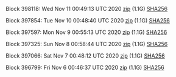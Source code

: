 Block 398118: Wed Nov 11 00:49:13 UTC 2020 [zip](https://dash-bootstrap.ams3.digitaloceanspaces.com/testnet/2020-11-11/bootstrap.dat.zip) (1.1G) [SHA256](https://dash-bootstrap.ams3.digitaloceanspaces.com/testnet/2020-11-11/sha256.txt)

Block 397854: Tue Nov 10 00:48:40 UTC 2020 [zip](https://dash-bootstrap.ams3.digitaloceanspaces.com/testnet/2020-11-10/bootstrap.dat.zip) (1.1G) [SHA256](https://dash-bootstrap.ams3.digitaloceanspaces.com/testnet/2020-11-10/sha256.txt)

Block 397597: Mon Nov  9 00:55:13 UTC 2020 [zip](https://dash-bootstrap.ams3.digitaloceanspaces.com/testnet/2020-11-09/bootstrap.dat.zip) (1.1G) [SHA256](https://dash-bootstrap.ams3.digitaloceanspaces.com/testnet/2020-11-09/sha256.txt)

Block 397325: Sun Nov  8 00:58:44 UTC 2020 [zip](https://dash-bootstrap.ams3.digitaloceanspaces.com/testnet/2020-11-08/bootstrap.dat.zip) (1.1G) [SHA256](https://dash-bootstrap.ams3.digitaloceanspaces.com/testnet/2020-11-08/sha256.txt)

Block 397066: Sat Nov  7 00:48:12 UTC 2020 [zip](https://dash-bootstrap.ams3.digitaloceanspaces.com/testnet/2020-11-07/bootstrap.dat.zip) (1.1G) [SHA256](https://dash-bootstrap.ams3.digitaloceanspaces.com/testnet/2020-11-07/sha256.txt)

Block 396799: Fri Nov  6 00:46:37 UTC 2020 [zip](https://dash-bootstrap.ams3.digitaloceanspaces.com/testnet/2020-11-06/bootstrap.dat.zip) (1.1G) [SHA256](https://dash-bootstrap.ams3.digitaloceanspaces.com/testnet/2020-11-06/sha256.txt)
